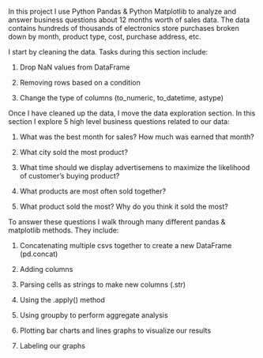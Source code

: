 In this project I use Python Pandas & Python Matplotlib to analyze and answer business questions about 12 months worth of sales data. The data contains hundreds of thousands of electronics store purchases broken down by month, product type, cost, purchase address, etc.

I start by cleaning the data. Tasks during this section include:

1. Drop NaN values from DataFrame
   
2. Removing rows based on a condition
   
3. Change the type of columns (to_numeric, to_datetime, astype)
   
Once I have cleaned up the data, I move the data exploration section. In this section I explore 5 high level business questions related to our data:

1. What was the best month for sales? How much was earned that month?

2. What city sold the most product?

3. What time should we display advertisemens to maximize the likelihood of customer’s buying product?

4. What products are most often sold together?

5. What product sold the most? Why do you think it sold the most?

To answer these questions I walk through many different pandas & matplotlib methods. They include:

1. Concatenating multiple csvs together to create a new DataFrame (pd.concat)

2. Adding columns

3. Parsing cells as strings to make new columns (.str)

4. Using the .apply() method

5. Using groupby to perform aggregate analysis

6. Plotting bar charts and lines graphs to visualize our results

7. Labeling our graphs
